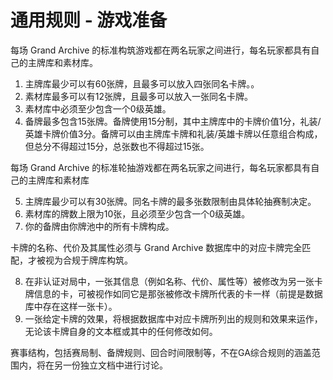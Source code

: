 # 通用规则 - 游戏准备

每场 Grand Archive 的标准构筑游戏都在两名玩家之间进行，每名玩家都具有自己的主牌库和素材库。

1. 主牌库最少可以有60张牌，且最多可以放入四张同名卡牌。。
2. 素材库最多可以有12张牌，且最多可以放入一张同名卡牌。
3. 素材库中必须至少包含一个0级英雄。
4. 备牌最多包含15张牌。备牌使用15分制，其中主牌库中的卡牌价值1分，礼装/英雄卡牌价值3分。备牌可以由主牌库卡牌和礼装/英雄卡牌以任意组合构成，但总分不得超过15分，总张数也不得超过15张。



每场 Grand Archive 的标准轮抽游戏都在两名玩家之间进行，每名玩家都具有自己的主牌库和素材库

5. 主牌库最少可以有30张牌。同名卡牌的最多张数限制由具体轮抽赛制决定。
6. 素材库的牌数上限为10张，且必须至少包含一个0级英雄。
7. 你的备牌由你牌池中的所有卡牌构成。



卡牌的名称、代价及其属性必须与 Grand Archive 数据库中的对应卡牌完全匹配，才被视为合规于牌库构筑。

8. 在非认证对局中，一张其信息（例如名称、代价、属性等）被修改为另一张卡牌信息的卡，可被视作如同它是那张被修改卡牌所代表的卡一样（前提是数据库中存在这样一张卡）。
9. 一张给定卡牌的效果，将根据数据库中对应卡牌所列出的规则和效果来运作，无论该卡牌自身的文本框或其中的任何修改如何。

赛事结构，包括赛局制、备牌规则、回合时间限制等，不在GA综合规则的涵盖范围内，将在另一份独立文档中进行讨论。
